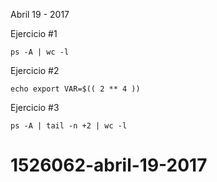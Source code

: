 Abril 19 - 2017

Ejercicio #1
```
ps -A | wc -l
```

Ejercicio #2
```
echo export VAR=$(( 2 ** 4 ))
```

Ejercicio #3
```
ps -A | tail -n +2 | wc -l
```
# 1526062-abril-19-2017
